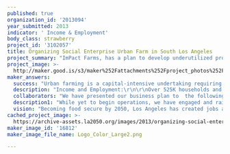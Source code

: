 ```yaml
---
published: true
organization_id: '2013094'
year_submitted: 2013
indicator: ' Income & Employment'
body_class: strawberry
project_id: '3102057'
title: Organizing Social Enterprise Urban Farm in South Los Angeles
project_summary: "ImPact Farms, has a plan to develop underutilized property and building rooftops in South Los Angeles into Hydroponic/ Aquaponic Urban Farms. These high tech soilless Urban farms are capable of producing 10 to 20 times more produce per sq. ft. as compared to traditional soil farms. The increased yield is the result of an extended growing season, controlled environment and growing in three dimension and are essential to supporting investment in Urban Farms.\r\n\r\nAs a triple-bottom-line Social Enterprise, ImPact Farms replaces outsourced manufacturing with agricultural technology while directly and indirectly supporting a potential of 30 local permanent, family-supportive-wage jobs per acre. \r\n\r\n\r\nAt ImPact Farms, we define family-supportive-wage as the income required to support three people as established by the city of Los Angeles and then add health and other benefits. As a matter of policy, base wages will be adjusted for inflation using the US Census Cost of Living Index. In addition employees are eligible to participate in a profit sharing pool committed at 20% of Earnings Before Interest, Taxes, Depreciation and Amortization (EBITDA).\r\n\r\n\r\nImPact Farms founders are committed to converting profit sharing into 40% employee ownership within 15 years, using the latest models, definitions, and ideas for ownership transfer and classifications from the Sustainable Economies Law Group (SELC) in their policy group's public comment for the proposed Worker Cooperative Statute to be put into the CA Corporations Codes. Although it is in the drafting process, we have included this to show Impact Farms' commitment to creating fair and meaningful worker ownership.\r\n\r\nLos Angeles, benefits from keeping more of our “food dollar” circulating in the Local economy. Meeting Los Angeles nutritional requirements locally by 2050 could retain as much as $10 billion annually representing over 90,000 permanent local jobs.\r\n\r\nEven community groups will benefit from profit sharing at 10% of EBITDA for nutritional, education and to fulfill other group defined quality of life objectives.\r\n\r\nImPact Farms is able to sell its organic, locally grown, fresh and therefore highly nutritive vegetables, fruit and fish at an affordable rate in South LA community and offer the above mentioned benefits\r\nby selling its produce at a premium price in wealthier neighborhoods and bringing revenue and income back into the inner city. Our one day harvest to table direct delivery to households will be specially helpful to single-parent families and those who have no or limited access to transportation, saving them time from shopping they can use the time to prepare fresh food and enjoy quality time with family members. For example, to further ease access to fresh food, ImPact Farms in cooperation with LAUSD will provide CSA produce and eventually meals at school sites for parents to pick up when they pick up their children.\r\n\r\nOur goal is to create jobs that allow the community to build wealth and equity that will help create a middle class in the poorest neighborhoods of Los Angeles as opposed to creating many minimum-wage jobs that barely raise people above the poverty line. A middle class strata has the economic power to impact the real estate economy through home purchase and improvement, leading to higher property and income taxes that benefit the city and higher buying power that will bring more economic movement to the ancillary and surrounding businesses. ImPact Farms solution directly addresses Los Angeles existing income disparity."
project_image: >-
  http://maker.good.is/s3/maker%252Fattachments%252Fproject_photos%252Fimages%252F16812%252Fdisplay%252FLogo_Color_Large2.png=c570x385
maker_answers:
  success: "Urban farming is a capital-intensive undertaking requiring organizational capital, property and improvements to achieve economies of scale. As such ImPact Farm’s success depends on our ability to raise additional capital to move into production and for growth. Offering triple bottom line returns, we understand capital is available from Socially Responsible Investors (SRI) and public through a Direct Public Offering (DPO) under California exemptions.\r\n\r\nAs such our first measure of success is completion of a Social Enterprise legal structure, positioning ImPact farms for a successful DPO of $1 million or more. A  grant of $100k empowers us to establish our company as a “Benefit or Flexible Purpose” corporation in California and create a successful marketing and branding campaign that will enable us to establish a successful DPO campaign. A DPO structure allows for those with small capital to invest in a local company where they see the direct impact to the community and where they have a role in the growth of their capital. Imagine empowering these small investors in Los Angeles to participate and engage in a company that is dedicated to shaping their region. Imagine middle class and low income families becoming small investors and having ownership in a local company that directly affects their livelihood and health.\r\n\r\nImpact Farms commits to taking the B Corporation impact assessment within a year of start of operations. B Corporation is a set of third party standards that attempts to measure social and environmental impact in four major areas: Governance, Workers, Community and the Environment, with reporting and measurement of KPIs (Key Performance Indicators) in each category.  Whether it is B Corp or another third party standard, Impact Farms commits as a matter of policy to annual reporting on social and environmental impact using some set of third party standards.\r\n\r\n\r\nA second measure of pre revenue success is the number of community members and organizations enrolled in becoming a part of our cooperative business development and distribution programs. Stakeholders and community will be able to engage ImPact farms through our website, twitter, Facebook and proprietary internet systems developed to manage the community organizational process. We are looking to engage 2,000 people by the end of 2013.\r\n\r\n"
  description: "Income and Employment:\r\n\r\nOver 525K households and 1.9M people reside within six (6) miles of Impact Farms in South LA, a community consisting primarily of African Americans and Latino populations whose unemployment rate is 18.3% and 13.3% respectively.\r\n\r\nMedian household income of $54,314 for a family of four,  suggests almost 950,000 people within a six mile radius did not earn enough to cover basic expenses. That 80,000 households within a mile of ImPact Farms, have median household incomes of less than $35K, suggest that over 170K people are living on less than 67% of established minimum requirements.\r\n\r\nImPact Farms policies will prioritize hiring and training local community members including troubled youth and those needing a second chance. We will also target local source vendors.\r\n\r\nEvery acre developed will directly and indirectly generate up to 30 full time permanent jobs.  Half of these positions are internal and include seeding, managing the growing environment, harvesting, packaging, maintaining fluid systems and caring for fish. Indirectly ImPact Farms wis looking to develop local vendors for operational requirements and will offer funding and training to start ancillary cooperatives related to Impact Farm’s business such as distribution, packaging, and food preparation, potentially adding an additional 15 positions. Together the ImPact Farms network can generate 30X the jobs of a comparatively sized space and cost of a photovoltaic electricity system.\r\n\r\nIn addition, greening and upgrading existing fields and buildings for farming operations will require ImPact Farms to invest $1.5 -$2.5 million per acre in addition to the cost of the property. While some components will be imported our intention is to engage local companies, social enterprises and cooperatives to perform work. As such, estimating labor at 30%, creates local wages for the improvements between $250-750K.\r\n\r\nTogether, bringing the farm closer to the table, every 5 acres developed represents $4-5 million in annual local wages and benefits and an additional $2.5 million in improvement wages.\r\n\r\nHealth: \r\nClearly, more and more studies show that eating a variety of whole, fresh food void of toxins is our best defense against chronic diseases through improving our immune and defense mechanisms. It is in this background of food desert caused mainly by lack of access to a wholesome diet that ImPact Farms makes another important contribution. Improved health via access to affordable fresh vegetables and fruit through community supported agriculture (CSAs), local, corner stores and ImPact Farms store front.\r\n\r\nEnvironmental Quality:\r\nCompared to traditional soil agriculture, for every acre of production ImPact Farm saves:\r\n• 8+ million gallons of water\r\n• 40+ tons of CO2 from farms and food transportation\r\n• 90+ tons of CO2 consumed locally by plants\r\nThese estimates are based on farm studies,  reported water saving @70% and calculations of plant C02 absorption for 1M pounds of produce."
  collaborators: "We have presented our business plan to  the following agencies and organization and are fortunate to have their support and count on them as partners and collaborators.\r\n\r\n• The 9th district city council office\r\n• The 9th district neighborhood association/ CAANDU\r\n• South Los Angeles Industrial Tract (BID)\r\n• Economic Development Agency\r\n• Genesis LA, Community Development Institute, Funding source\r\n• Evergreen Cooperative, Cleveland Ohio\r\n• Emerging Markets, Inc.\r\n• PV Jobs, A job training and placement agency\r\n• Slow Money, National org. encouraging investment in local food\r\n• Community Services Unlimited,  a community organization working to increase access to healthy food in South Central Los Angeles.\r\n• Sustainable Business Council\r\n• Green LAVA"
  description1: "While yet to begin operations, we have engaged and raised the passion of many of our stakeholders such as local government offices, community organizations, property owners and individuals through presentations that demonstrate ImPact Farm’s alignment with quality of life objectives ranging from jobs, health and environment to growing Local Economies. ImPact Farms is currently organized as a Delaware corporation and plans to become a California Benefit/Flexible Purpose corporation with the award.\r\n\r\nIn addition, we have identified and are in discussion with 3 sites in South Los Angeles where we are considering for development."
  vision: "Becoming food secure by 2050, Los Angeles has created jobs allowing members of  the poorest neighborhoods to build wealth and equity to move into middle class. The middle class has the economic power to impact the real estate economy through home purchase and improvement, leading to higher property and income taxes that benefit the city and higher buying power that will bring more economic movement to the ancillary and surrounding businesses.\r\n\r\nImPact farms does this by developing the technical, social responsibility and distribution leadership as a foundation for Los Angeles to become food secure by 2050.  If every Billion dollars of imported goods cost local economies 9,000 jobs (Economic Policy Institute), becoming food secure would eliminate $10 billion of food and food product imports and create the opening for 90,000 local Family-supportive-wage jobs in Los Angeles.\r\n\r\nImagine a South Central that has become a bustling economic center with beautiful, renovated architecture, access to plenty of organic, locally grown fresh food, a local food system (distribution, preparation and packaging) run by cooperative companies owned by the local residents. The rates of Obesity, diabetes, depression and violence are comparable to those of the more affluent neighborhoods in Los Angeles as a result of access to fresh food and improved economic vibrancy. Furthermore, health care cost has reduced in LA. The local schools Academic Performance Index are comparable to those of the affluent neighborhoods and healthy, thriving children are learning and increasingly attending higher education institutions. "
cached_project_image: >-
  https://archive-assets.la2050.org/images/2013/organizing-social-enterprise-urban-farm-in-south-los-angeles/maker.good.is/s3/maker%252Fattachments%252Fproject_photos%252Fimages%252F16812%252Fdisplay%252FLogo_Color_Large2.png=c570x385.png
maker_image_id: '16812'
maker_image_file_name: Logo_Color_Large2.png

---
```

